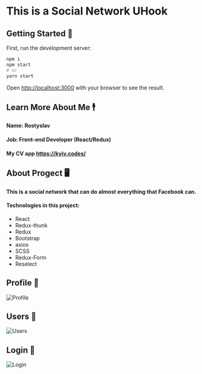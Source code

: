 # This is a Social Network UHook

## Getting Started 🏁

First, run the development server:

```bash
npm i
npm start
# or
yarn start
```

Open [http://localhost:3000](http://localhost:3000) with your browser to see the result.

## Learn More About Me 🕴️

#### Name: Rostyslav
#### Job: Front-end Developer (React/Redux)
#### My CV app <https://kyiv.codes/>


## About Progect 🖥️

#### This is a social network that can do almost everything that Facebook can.

#### Technologies in this project:

  * React
  * Redux-thunk
  * Redux
  * Bootstrap
  * axios
  * SCSS
  * Redux-Form
  * Reselect
  
  ## Profile 🚩
  
  ![Profile](https://cdn1.savepice.ru/uploads/2020/9/12/3ecbb57496931ee97f5bbec9a6eb2ffa-full.jpg)
 
  ## Users 🚩
  ![Users](https://cdn1.savepice.ru/uploads/2020/9/12/da973be90de681c9bcc7e662677d5e61-full.jpg)
  
  ## Login 🚩
  ![Login](https://cdn1.savepice.ru/uploads/2020/9/12/bd49962fbce015fda9e7141138a00b60-full.jpg)
